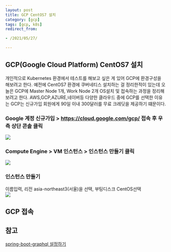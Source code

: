 ```yaml
---
layout: post 
title: GCP CentOS7 설치
category: [gcp]
tags: [gcp, k8s]
redirect_from:

- /2021/05/27/

---
```


## GCP(Google Cloud Platform) CentOS7 설치  
개인적으로 Kubernetes 환경에서 테스트를 해보고 싶은 게 있어 GCP에 환경구성을 해보려고 한다. 예전에 CentOS7 환경에 쿠버네티스 설치하는 걸 정리한적이 있는데 오늘은 GCP에 Master Node 1개, Work Node 2개 OS설치 및 접속하는 과정을 정리해 보려고 한다. AWS,GCP,AZURE,네이버등 다양한 클라우드 중에 GCP를 선택한 이유는 GCP는 신규가입 회원에게 90일 이내 300달러를 무료 크레딧을 제공하기 떄문이다.

### Google 계정 신규가입 > https://cloud.google.com/gcp/ 접속 후 우측 상단 콘솔 클릭    
<img src="https://sisipapa.github.io/assets/images/posts/GCP-Console.PNG" >  

### Compute Engine > VM 인스턴스 > 인스턴스 만들기 클릭  
<img src="https://sisipapa.github.io/assets/images/posts/GCP-CE-Main.PNG" >  

### 인스턴스 만들기
이름입력, 리전 asia-northeast3(서울)을 선택, 부팅디스크 CentOS선택  
<img src="https://sisipapa.github.io/assets/images/posts/GCP-CE-Create.png" >  









## GCP 접속

## 참고  
[spring-boot-graphql 설정하기](https://myborn.tistory.com/m/13?category=869291)  


